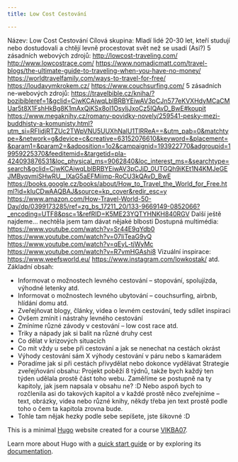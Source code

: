 ```yaml
---
title: Low Cost Cestování 

---
```

Název: Low Cost Cestování 
Cílová skupina:  Mladí lidé 20-30 let, kteří studují nebo dostudovali a chtějí levně procestovat svět než se usadí (Asi?)
5 zásadních webových zdrojů:
http://lowcost-traveling.com/
http://www.lowcostrace.com/
https://www.nomadicmatt.com/travel-blogs/the-ultimate-guide-to-traveling-when-you-have-no-money/
https://worldtravelfamily.com/ways-to-travel-for-free/
https://loudavymkrokem.cz/
https://www.couchsurfing.com/
5 zásadních ne-webových zdrojů:
https://travelbible.cz/kniha/?bozibibleref=1&gclid=CjwKCAjwqLblBRBYEiwAV3pCJn577eKVXHdyMCaCMUar5t8X1FshHkBg8K1mAxQiKSx8oI1OsyIjJxoCz5IQAvD_BwE#koupit
https://www.megaknihy.cz/romany-povidky-novely/259541-pesky-mezi-buddhisty-a-komunisty.html?utm_si=RFlidjRTZUc2TWpVNU5UUXhNalU1TlRReA==&utm_pab=0&matchtype=&network=g&device=c&creative=63152076610&keyword=&placement=&param1=&param2=&adposition=1o2&campaignid=193922770&adgroupid=19959225370&feeditemid=&targetid=pla-424093876531&loc_physical_ms=9062840&loc_interest_ms=&searchtype=search&gclid=CjwKCAjwqLblBRBYEiwAV3pCJjD_0UTGQh9iKEt1N4KMJeGEJMByqvmiSHwRU__IXaG5aEFMiimp-RoCU3kQAvD_BwE
https://books.google.cz/books/about/How_to_Travel_the_World_for_Free.html?id=kluCDwAAQBAJ&source=kp_cover&redir_esc=y
https://www.amazon.com/How-Travel-World-50-Day/dp/0399173285/ref=zg_bs_17211_20/133-9669149-0852066?_encoding=UTF8&psc=1&refRID=K5ME23YQTYHNKH840RGV
Další ještě najdeme… nechtěla jsem tam dávat nějaké blbosti
Dostupná multimédia:
https://www.youtube.com/watch?v=Sr44E9qYdb0
https://www.youtube.com/watch?v=07IiTeaG9yQ
https://www.youtube.com/watch?v=qEyL-tjWyMc
https://www.youtube.com/watch?v=R7vmHGAshi8
Vizuální inspirace: 
https://www.weefsworld.eu/
https://www.instagram.com/lowkostak/
atd.
Základní obsah:
-	Informovat o možnostech levného cestování – stopování, spolujízda, výhodné letenky atd.
-	Informovat o možnostech levného ubytování – couchsurfing, airbnb, hlídání domu atd.
-	Zveřejňovat blogy, články, videa o levném cestování, tedy sdílet inspiraci
-	Ovšem zmínit i nástrahy levného cestování
-	Zmíníme různé závody v cestování – low cost race atd.
-	Triky a nápady jak si balit na různé druhy cest
-	Co dělat v krizových situacích
-	Co mít vždy u sebe při cestování a jak se nenechat na cestách okrást
-	Výhody cestování sám X výhody cestování v páru nebo s kamarádem
-	Poradíme jak si při cestách přivydělat nebo dokonce vydělávat
Strategie zveřejňování obsahu:
Projekt poběží 8 týdnů, takže bych každý ten týden udělala prostě část toho webu. Zaměříme se postupně na ty kapitoly, jak jsem napsala v obsahu ne? :D Nebo aspoň bych to rozčlenila asi do takových kapitol a v každé prostě něco zveřejníme – text, obrázky, videa nebo různé knihy, někdy třeba jen text prostě podle toho o čem ta kapitola zrovna bude. 
-	Tohle tam nějak hezky podle sebe sepíšete, jste šikovné :D

This is a minimal [Hugo][] website created for a course [VIKBA07][].

Learn more about Hugo with a [quick start guide][qs] or by exploring its [documentation][hugoDocs].

[Hugo]: https://gohugo.io
[VIKBA07]: https://is.muni.cz/predmet/phil/VIKBA07
[hugoDocs]: https://gohugo.io/documentation/
[qs]: https://gohugo.io/getting-started/quick-start/
